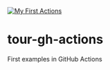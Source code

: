 [![My First Actions](https://github.com/SantiagoFigueroaR/tour-gh-actions/actions/workflows/action-python-request.yml/badge.svg)](https://github.com/SantiagoFigueroaR/tour-gh-actions/actions/workflows/action-python-request.yml)
# tour-gh-actions
First examples in GitHub Actions
